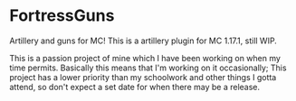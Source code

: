 # FortressGuns
Artillery and guns for MC!
This is a artillery plugin for MC 1.17.1, still WIP.

This is a passion project of mine which I have been working on when my time permits.
Basically this means that I'm working on it occasionally; This project has a lower priority than my schoolwork and other things I gotta attend, so don't expect a set date for when there may be a release.



